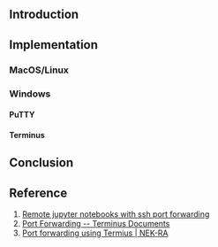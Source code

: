 ## Introduction

## Implementation

### MacOS/Linux

### Windows

#### PuTTY

#### Terminus

## Conclusion

## Reference

1. [Remote jupyter notebooks with ssh port forwarding](https://thedatafrog.com/en/articles/remote-jupyter-notebooks/)
2. [Port Forwarding -- Terminus Documents](https://support.termius.com/hc/en-us/articles/4402386576793--Port-Forwarding#:~:text=To%20begin%2C%20open%20the%20the%20Port%20Forwarding%20screen,may%20provide%20a%20label%20for%20the%20forwarded%20port.)
3. [Port forwarding using Termius | NEK-RA](https://nek-ra.github.io/blog/termius-port-forwarding/)